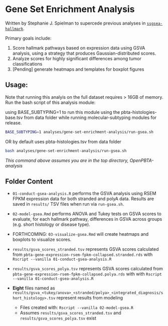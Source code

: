 # Gene Set Enrichment Analysis

Written by Stephanie J. Spielman to supercede previous analyses in [`ssgsea-hallmark`](https://github.com/AlexsLemonade/OpenPBTA-analysis/tree/master/analyses/ssgsea-hallmark).

Primary goals include:

1. Score hallmark pathways based on expression data using GSVA analysis, using a strategy that produces Gaussian-distributed scores.
2. Analyze scores for highly significant differences among tumor classifications 
3. [Pending] generate heatmaps and templates for boxplot figures 

## Usage:

Note that running this analyis on the full dataset requires > 16GB of memory. 
Run the bash script of this analysis module:

using BASE_SUBTYPING=1 to run this module using the pbta-histologies-base.tsv from data folder while running molecular-subtyping modules for release.
```sh
BASE_SUBTYPING=1 analyses/gene-set-enrichment-analysis/run-gsea.sh
```

OR by default uses pbta-histologies.tsv from data folder
```sh
bash analyses/gene-set-enrichment-analysis/run-gsea.sh
```

*This command above assumes you are in the top directory, OpenPBTA-analysis*

## Folder Content

+ `01-conduct-gsea-analysis.R` performs the GSVA analysis using RSEM FPKM expression data for both stranded and polyA data. Results are saved in `results/` TSV files when run via `run-gsea.sh`.

+ `02-model-gsea.Rmd` performs ANOVA and Tukey tests on GSVA scores to evaluate, for each hallmark pathway, differences in GSVA across groups (e.g. short histology or disease type).

+ FORTHCOMING: 	`03-visualize-gsea.Rmd` will create heatmaps and boxplots to visualize scores.

+ `results/gsva_scores_stranded.tsv` represents GSVA scores calculated from `pbta-gene-expression-rsem-fpkm-collapsed.stranded.rds` with `Rscript --vanilla 01-conduct-gsea-analysis.R`

+ `results/gsva_scores_polya.tsv` represents GSVA scores calculated from `pbta-gene-expression-rsem-fpkm-collapsed.polya.rds` with with `Rscript --vanilla 01-conduct-gsea-analysis.R`

+ **Eight** files named as `results/gsva_<tukey/anova>_<stranded/polya>_<integrated_diagnosis/short_histology>.tsv` represent results from modeling
	+ Files created with: `Rscript --vanilla 02-model-gsea.R`
	+ Assumes `results/gsva_scores_stranded.tsv` and `results/gsva_scores_polya.tsv` exist
 
